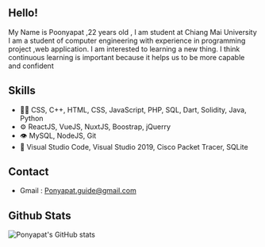 </h1>

## Hello!

My Name is Poonyapat ,22 years old ,  I am student at Chiang Mai University
     I am a student of computer engineering with experience in programming project ,web application.
         I  am  interested to learning a new thing. I think continuous learning is important because it helps us to be more capable and confident


## Skills
- 👨‍💻 CSS, C++, HTML, CSS, JavaScript, PHP, SQL, Dart, Solidity, Java, Python
- ⚙️ ReactJS, VueJS, NuxtJS, Boostrap, jQuerry
- 👁️ MySQL, NodeJS, Git
- 💽 Visual Studio Code, Visual Studio 2019, Cisco Packet Tracer, SQLite

## Contact
- Gmail : Ponyapat.guide@gmail.com

## Github Stats
![Ponyapat's GitHub stats](https://github-readme-stats.vercel.app/api?username=Ponyapat&show_icons=true&theme=radical)

